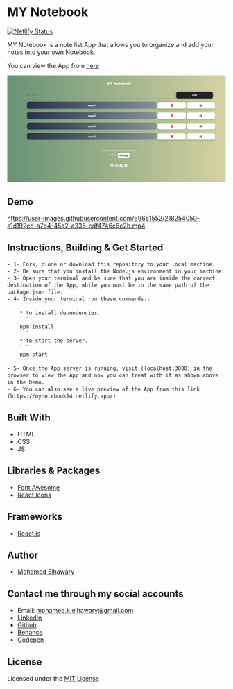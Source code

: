 # MY Notebook

[![Netlify Status](https://api.netlify.com/api/v1/badges/98e36eaf-14a7-459b-befb-27336640366e/deploy-status)](https://app.netlify.com/sites/mynotebook14/deploys)

MY Notebook is a note list App that allows you to organize and add your notes into your own Notebook.

You can view the App from [here](https://mynotebook14.netlify.app/)

![Screenshot](preview.png) 

## Demo

https://user-images.githubusercontent.com/69651552/218254050-a1d192cd-a7b4-45a2-a335-edf4746c6e2b.mp4

## Instructions, Building & Get Started 

    - 1- Fork, clone or download this repository to your local machine.
    - 2- Be sure that you install the Node.js environment in your machine.
    - 3- Open your terminal and be sure that you are inside the correct destination of the App, while you must be in the same path of the package.json file.
    - 4- Inside your terminal run these commands:-
    
        * to install dependencies.
        ```
        npm install
        ```
        * to start the server.
        ```
        npm start
        ```
    - 5- Once the App server is running, visit (localhost:3000) in the browser to view the App and now you can treat with it as shown above in the Demo.
    - 6- You can also see a live preview of the App from this link (https://mynotebook14.netlify.app/)

## Built With

* HTML
* CSS
* JS

## Libraries & Packages

* [Font Awesome](https://fontawesome.com/)
* [React Icons](https://react-icons.github.io/react-icons/)

## Frameworks 

* [React.js](https://reactjs.org/)  

## Author

* [Mohamed Elhawary](https://www.linkedin.com/in/mohamed-elhawary14/) 

## Contact me through my social accounts

* Email: mohamed.k.elhawary@gmail.com
* [LinkedIn](https://www.linkedin.com/in/mohamed-elhawary14/)
* [Github](https://github.com/Mohamed-Elhawary)  
* [Behance](https://www.behance.net/mohamed-elhawary14)
* [Codepen](https://codepen.io/Mohamed-ElHawary) 

## License

Licensed under the [MIT License](LICENSE)
